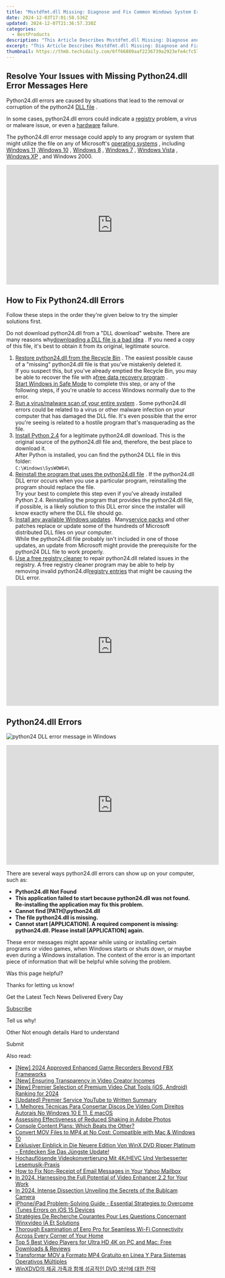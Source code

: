 ```yaml
---
title: "Msstdfmt.dll Missing: Diagnose and Fix Common Windows System Errors with Ease"
date: 2024-12-03T17:01:58.536Z
updated: 2024-12-07T21:36:57.330Z
categories:
  - BestProducts
description: "This Article Describes Msstdfmt.dll Missing: Diagnose and Fix Common Windows System Errors with Ease"
excerpt: "This Article Describes Msstdfmt.dll Missing: Diagnose and Fix Common Windows System Errors with Ease"
thumbnail: https://thmb.techidaily.com/6ff66889aaf2236739a2923efe4cfc57f9cd9ea7ad49a91b99fcb2a46f695a7e.jpg
---
```


## Resolve Your Issues with Missing Python24.dll Error Messages Here
 Python24.dll errors are caused by situations that lead to the removal or corruption of the python24 [DLL file](https://www.lifewire.com/what-is-a-dll-file-2625852) .

 In some cases, python24.dll errors could indicate a [registry](https://www.lifewire.com/windows-registry-2625992) problem, a virus or malware issue, or even a [hardware](https://www.lifewire.com/computer-hardware-2625895) failure.

 The python24.dll error message could apply to any program or system that might utilize the file on any of Microsoft's [operating systems](https://www.lifewire.com/operating-systems-2625912) , including ​[Windows 11](https://www.lifewire.com/windows-11-5188930) ,[Windows 10](https://www.lifewire.com/windows-10-2626217) , [Windows 8](https://www.lifewire.com/windows-8-2626235) , [Windows 7](https://www.lifewire.com/windows-7-2626265) , [Windows Vista](https://www.lifewire.com/windows-vista-2626311) , [Windows XP](https://www.lifewire.com/windows-xp-2626354) , and Windows 2000.

<!-- affiliate ads begin -->
<iframe width="560" height="315" src="https://www.youtube.com/embed/umvX4ZdWbxk?si=tPXL0-Kzf9SQaY8z" title="YouTube video player" frameborder="0" allow="accelerometer; autoplay; clipboard-write; encrypted-media; gyroscope; picture-in-picture; web-share" referrerpolicy="strict-origin-when-cross-origin" allowfullscreen></iframe>
<!-- affiliate ads end -->

## How to Fix Python24.dll Errors

 Follow these steps in the order they're given below to try the simpler solutions first.  

 Do not download python24.dll from a "DLL download" website. There are many reasons why[downloading a DLL file is a bad idea](https://www.lifewire.com/important-reasons-not-to-download-dll-files-2624455) . If you need a copy of this file, it's best to obtain it from its original, legitimate source.

1. [Restore python24.dll from the Recycle Bin](https://www.lifewire.com/how-to-restore-deleted-files-from-the-recycle-bin-2624515) . The easiest possible cause of a "missing" python24.dll file is that you've mistakenly deleted it.  
 If you suspect this, but you've already emptied the Recycle Bin, you may be able to recover the file with a[free data recovery program](https://www.lifewire.com/free-data-recovery-software-tools-2622893) .  
[Start Windows in Safe Mode](https://www.lifewire.com/how-do-i-start-windows-in-safe-mode-2624480) to complete this step, or any of the following steps, if you're unable to access Windows normally due to the error.
2. [Run a virus/malware scan of your entire system](https://www.lifewire.com/properly-scan-your-computer-for-viruses-and-other-malware-2624526) . Some python24.dll errors could be related to a virus or other malware infection on your computer that has damaged the DLL file. It's even possible that the error you're seeing is related to a hostile program that's masquerading as the file.
3. [Install Python 2.4](https://www.python.org/download/releases/2.4/) for a legitimate python24.dll download. This is the original source of the python24.dll file and, therefore, the best place to download it.  
 After Python is installed, you can find the python24 DLL file in this folder:  
 `C:\Windows\SysWOW64\`
4. [Reinstall the program that uses the python24.dll file](https://www.lifewire.com/what-is-the-proper-way-to-reinstall-a-software-program-2624478) . If the python24.dll DLL error occurs when you use a particular program, reinstalling the program should replace the file.  
 Try your best to complete this step even if you've already installed Python 2.4\. Reinstalling the program that provides the python24.dll file, if possible, is a likely solution to this DLL error since the installer will know exactly where the DLL file should go.
5. [Install any available Windows updates](https://www.lifewire.com/how-to-check-for-install-windows-updates-2624596) . Many[service packs](https://www.lifewire.com/what-is-a-service-pack-2626010) and other patches replace or update some of the hundreds of Microsoft distributed DLL files on your computer.  
 While the python24.dll file probably isn't included in one of those updates, an update from Microsoft might provide the prerequisite for the python24 DLL file to work properly.
6. [Use a free registry cleaner](https://www.lifewire.com/free-registry-cleaners-2626176) to repair python24.dll related issues in the registry. A free registry cleaner program may be able to help by removing invalid python24.dll[registry entries](https://www.lifewire.com/what-is-a-registry-key-2625999) that might be causing the DLL error.

<!-- affiliate ads begin -->
<iframe width="560" height="315" src="https://www.youtube.com/embed/U6lCtLUeROA?si=se6OFuis9JpcTGJf" title="YouTube video player" frameborder="0" allow="accelerometer; autoplay; clipboard-write; encrypted-media; gyroscope; picture-in-picture; web-share" referrerpolicy="strict-origin-when-cross-origin" allowfullscreen></iframe>
<!-- affiliate ads end -->

## Python24.dll Errors

![python24 DLL error message in Windows](https://www.lifewire.com/thmb/OvFy1XUAuSmEz2F3FkECZS3IrGk=/1500x0/filters:no_upscale():max_bytes(150000):strip_icc():format(webp)/python24-dll-error-message-5aafd2ffa9d4f90037de1bf6.png)

<!-- affiliate ads begin -->
<iframe width="560" height="315" src="https://www.youtube.com/embed/tkpBmccvJ_Q?si=J7ellPL1G1l8Axi_" title="YouTube video player" frameborder="0" allow="accelerometer; autoplay; clipboard-write; encrypted-media; gyroscope; picture-in-picture; web-share" referrerpolicy="strict-origin-when-cross-origin" allowfullscreen></iframe>
<!-- affiliate ads end -->

 There are several ways python24.dll errors can show up on your computer, such as:

* **Python24.dll Not Found**
* **This application failed to start because python24.dll was not found. Re-installing the application may fix this problem.**
* **Cannot find \[PATH\]\\python24.dll**
* **The file python24.dll is missing.**
* **Cannot start \[APPLICATION\]. A required component is missing: python24.dll. Please install \[APPLICATION\] again.**

 These error messages might appear while using or installing certain programs or video games, when Windows starts or shuts down, or maybe even during a Windows installation. The context of the error is an important piece of information that will be helpful while solving the problem.

Was this page helpful?

Thanks for letting us know!

 Get the Latest Tech News Delivered Every Day

[Subscribe](https://www.lifewire.com/#)

Tell us why!

 Other  Not enough details  Hard to understand

 Submit

<ins class="adsbygoogle"
     style="display:block"
     data-ad-format="autorelaxed"
     data-ad-client="ca-pub-7571918770474297"
     data-ad-slot="1223367746"></ins>

<ins class="adsbygoogle"
     style="display:block"
     data-ad-client="ca-pub-7571918770474297"
     data-ad-slot="8358498916"
     data-ad-format="auto"
     data-full-width-responsive="true"></ins>

<span class="atpl-alsoreadstyle">Also read:</span>
<div><ul>
<li><a href="https://video-screen-grab.techidaily.com/new-2024-approved-enhanced-game-recorders-beyond-fbx-frameworks/"><u>[New] 2024 Approved Enhanced Game Recorders Beyond FBX Frameworks</u></a></li>
<li><a href="https://youtube-lab.techidaily.com/nsuring-transparency-in-video-creator-incomes/"><u>[New] Ensuring Transparency in Video Creator Incomes</u></a></li>
<li><a href="https://visual-screen-recording.techidaily.com/new-premier-selection-of-premium-video-chat-tools-ios-android-ranking-for-2024/"><u>[New] Premier Selection of Premium Video Chat Tools (iOS, Android) Ranking for 2024</u></a></li>
<li><a href="https://youtube-tips.techidaily.com/ed-premier-service-youtube-to-written-summary/"><u>[Updated] Premier Service YouTube to Written Summary</u></a></li>
<li><a href="https://techtrends.techidaily.com/1-melhores-tecnicas-para-consertar-discos-de-video-com-direitos-autorais-no-windows-10-e-11-e-macos/"><u>1. Melhores Técnicas Para Consertar Discos De Vídeo Com Direitos Autorais No Windows 10 E 11, E macOS</u></a></li>
<li><a href="https://extra-information.techidaily.com/assessing-effectiveness-of-reduced-shaking-in-adobe-photos/"><u>Assessing Effectiveness of Reduced Shaking in Adobe Photos</u></a></li>
<li><a href="https://games-able.techidaily.com/console-content-plans-which-beats-the-other/"><u>Console Content Plans: Which Beats the Other?</u></a></li>
<li><a href="https://techtrends.techidaily.com/convert-mov-files-to-mp4-at-no-cost-compatible-with-mac-and-windows-10/"><u>Convert MOV Files to MP4 at No Cost: Compatible with Mac & Windows 10</u></a></li>
<li><a href="https://techtrends.techidaily.com/exklusiver-einblick-in-die-neuere-edition-von-winx-dvd-ripper-platinum-entdecken-sie-das-jungste-update/"><u>Exklusiver Einblick in Die Neuere Edition Von WinX DVD Ripper Platinum – Entdecken Sie Das Jüngste Update!</u></a></li>
<li><a href="https://techtrends.techidaily.com/hochauflosende-videokonvertierung-mit-4khevc-und-verbesserter-lesemusik-praxis/"><u>Hochauflösende Videokonvertierung Mit 4K/HEVC Und Verbesserter Lesemusik-Praxis</u></a></li>
<li><a href="https://tech-recovery.techidaily.com/how-to-fix-non-receipt-of-email-messages-in-your-yahoo-mailbox/"><u>How to Fix Non-Receipt of Email Messages in Your Yahoo Mailbox</u></a></li>
<li><a href="https://some-techniques.techidaily.com/in-2024-harnessing-the-full-potential-of-video-enhancer-22-for-your-work/"><u>In 2024, Harnessing the Full Potential of Video Enhancer 2.2 for Your Work</u></a></li>
<li><a href="https://extra-guidance.techidaily.com/in-2024-intense-dissection-unveiling-the-secrets-of-the-bublcam-camera/"><u>In 2024, Intense Dissection Unveiling the Secrets of the Bublcam Camera</u></a></li>
<li><a href="https://techtrends.techidaily.com/iphoneipad-problem-solving-guide-essential-strategies-to-overcome-itunes-errors-on-ios-15-devices/"><u>IPhone/iPad Problem-Solving Guide - Essential Strategies to Overcome iTunes Errors on iOS 15 Devices</u></a></li>
<li><a href="https://techtrends.techidaily.com/strategies-de-recherche-courantes-pour-les-questions-concernant-winxvideo-ia-et-solutions/"><u>Stratégies De Recherche Courantes Pour Les Questions Concernant Winxvideo IA Et Solutions</u></a></li>
<li><a href="https://buynow-tips.techidaily.com/thorough-examination-of-eero-pro-for-seamless-wi-fi-connectivity-across-every-corner-of-your-home/"><u>Thorough Examination of Eero Pro for Seamless Wi-Fi Connectivity Across Every Corner of Your Home</u></a></li>
<li><a href="https://techtrends.techidaily.com/top-5-best-video-players-for-ultra-hd-4k-on-pc-and-mac-free-downloads-and-reviews/"><u>Top 5 Best Video Players for Ultra HD 4K on PC and Mac: Free Downloads & Reviews</u></a></li>
<li><a href="https://techtrends.techidaily.com/transformar-mov-a-formato-mp4-gratuito-en-linea-y-para-sistemas-operativos-multiples/"><u>Transformar MOV a Formato MP4 Gratuito en Línea Y Para Sistemas Operativos Múltiples</u></a></li>
<li><a href="https://techtrends.techidaily.com/1725288655728-winxdvd-dvd/"><u>WinXDVD의 제공 가족과 함께 성공적인 DVD 생산에 대한 전략</u></a></li>
</ul></div>

